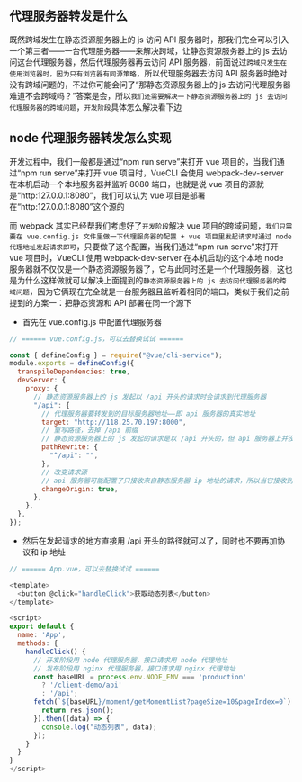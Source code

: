 ## 代理服务器转发是什么

既然跨域发生在静态资源服务器上的 js 访问 API 服务器时，那我们完全可以引入一个第三者——一台代理服务器——来解决跨域，让静态资源服务器上的 js 去访问这台代理服务器，然后代理服务器再去访问 API 服务器，前面说过`跨域只发生在使用浏览器时，因为只有浏览器有同源策略`，所以代理服务器去访问 API 服务器时绝对没有跨域问题的，不过你可能会问了“那静态资源服务器上的 js 去访问代理服务器难道不会跨域吗？”答案是会，所以`我们还需要解决一下静态资源服务器上的 js 去访问代理服务器的跨域问题`，`开发阶段`具体怎么解决看下边

## node 代理服务器转发怎么实现

开发过程中，我们一般都是通过“npm run serve”来打开 vue 项目的，当我们通过“npm run serve”来打开 vue 项目时，VueCLI 会使用 webpack-dev-server 在本机启动一个本地服务器并监听 8080 端口，也就是说 vue 项目的源就是“http:127.0.0.1:8080”，我们可以认为 vue 项目是部署在“http:127.0.0.1:8080”这个源的

而 webpack 其实已经帮我们考虑好了`开发阶段`解决 vue 项目的跨域问题，`我们只需要在 vue.config.js 文件里做一下代理服务器的配置 + vue 项目里发起请求时通过 node 代理地址发起请求即可`，只要做了这个配置，当我们通过“npm run serve”来打开 vue 项目时，VueCLI 使用 webpack-dev-server 在本机启动的这个本地 node 服务器就不仅仅是一个静态资源服务器了，它与此同时还是一个代理服务器，这也是为什么这样做就可以解决上面提到的`静态资源服务器上的 js 去访问代理服务器的跨域问题`，因为它俩现在完全就是一台服务器且监听着相同的端口，类似于我们之前提到的方案一：把静态资源和 API 部署在同一个源下

- 首先在 vue.config.js 中配置代理服务器

```js
// ====== vue.config.js，可以去替换试试 ======

const { defineConfig } = require("@vue/cli-service");
module.exports = defineConfig({
  transpileDependencies: true,
  devServer: {
    proxy: {
      // 静态资源服务器上的 js 发起以 /api 开头的请求时会请求到代理服务器
      "/api": {
        // 代理服务器要转发到的目标服务器地址——即 api 服务器的真实地址
        target: "http://118.25.70.197:8000",
        // 重写路径，去掉 /api 前缀
        // 静态资源服务器上的 js 发起的请求是以 /api 开头的，但 api 服务器上并没有这个前缀，所以需要重写路径，例如：/api/users 会被重写为 /users
        pathRewrite: {
          "^/api": "",
        },
        // 改变请求源
        // api 服务器可能配置了只接收来自静态服务器 ip 地址的请求，所以当它接收到来自代理服务器的请求时，可能会拒绝访问，所以我们要通过这个配置让 api 服务器认为代理服务器发出的请求就是静态服务器发出的请求
        changeOrigin: true,
      },
    },
  },
});
```

- 然后在发起请求的地方直接用 /api 开头的路径就可以了，同时也不要再加协议和 ip 地址

```js
// ====== App.vue，可以去替换试试 ======

<template>
  <button @click="handleClick">获取动态列表</button>
</template>

<script>
export default {
  name: 'App',
  methods: {
    handleClick() {
      // 开发阶段用 node 代理服务器，接口请求用 node 代理地址
      // 发布阶段用 nginx 代理服务器，接口请求用 nginx 代理地址
      const baseURL = process.env.NODE_ENV === 'production'
        ? '/client-demo/api'
        : '/api';
      fetch(`${baseURL}/moment/getMomentList?pageSize=10&pageIndex=0`).then((res) => {
        return res.json();
      }).then((data) => {
        console.log("动态列表", data);
      });
    }
  }
}
</script>
```
